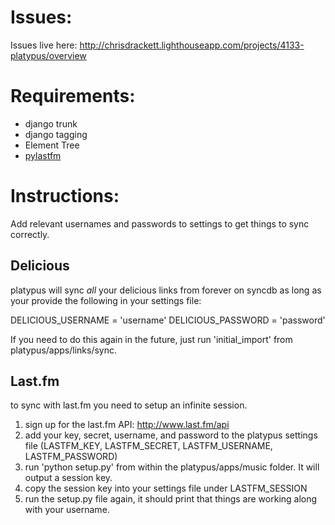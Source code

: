 Issues:
=======

Issues live here: http://chrisdrackett.lighthouseapp.com/projects/4133-platypus/overview

Requirements:
=============

* django trunk
* django tagging
* Element Tree
* [pylastfm](http://github.com/chrisdrackett/pylastfm)

Instructions:
=============

Add relevant usernames and passwords to settings to get things to sync correctly.

Delicious
---------

platypus will sync *all* your delicious links from forever on syncdb as long as your provide the following in your settings file:

DELICIOUS_USERNAME = 'username'
DELICIOUS_PASSWORD = 'password'

If you need to do this again in the future, just run 'initial_import' from platypus/apps/links/sync.

Last.fm
-------

to sync with last.fm you need to setup an infinite session.

1. sign up for the last.fm API: http://www.last.fm/api
2. add your key, secret, username, and password to the platypus settings file (LASTFM_KEY, LASTFM_SECRET, LASTFM_USERNAME, LASTFM_PASSWORD)
3. run 'python setup.py' from within the platypus/apps/music folder. It will output a session key.
4. copy the session key into your settings file under LASTFM_SESSION
5. run the setup.py file again, it should print that things are working along with your username.